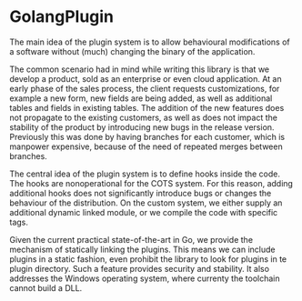 # GolangPlugin

The main idea of the plugin system is to allow behavioural modifications of a software without (much) changing the binary of the application.

The common scenario had in mind while writing this library is that we develop a product, sold as an enterprise or even cloud application. At an early phase of the sales process, the client requests customizations, for example a new form, new fields are being added, as well as additional tables and fields in existing tables. The addition of the new features does not propagate to the existing customers, as well as does not impact the stability of the product by introducing new bugs in the release version. Previously this was done by having branches for each customer, which is manpower expensive, because of the need of repeated merges between branches.

The central idea of the plugin system is to define hooks inside the code. The hooks are nonoperational for the COTS system. For this reason, adding additional hooks does not significantly introduce bugs or changes the behaviour of the distribution. On the custom system, we either supply an additional dynamic linked module, or we compile the code with specific tags.

Given the current practical state-of-the-art in Go, we provide the mechanism of statically linking the plugins. This means we can include plugins in a static fashion, even prohibit the library to look for plugins in te plugin directory. Such a feature provides security and stability. It also addresses the Windows operating system, where currenty the toolchain cannot build a DLL.